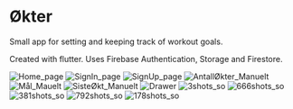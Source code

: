 # Økter

Small app for setting and keeping track of workout goals.

Created with flutter. Uses Firebase Authentication, Storage and Firestore.

![Home_page](https://user-images.githubusercontent.com/46966246/195313871-082a74d9-7a01-4f2c-b5ef-16e926f810ae.png)
![SignIn_page](https://user-images.githubusercontent.com/46966246/195313858-e6b93260-d646-4750-9e84-dec15928e298.png)
![SignUp_page](https://user-images.githubusercontent.com/46966246/195313861-05b3f866-59de-4cfe-88f3-572697976361.png)
![AntallØkter_Manuelt](https://user-images.githubusercontent.com/46966246/195313867-b9511f7c-dc39-40ac-a1ff-8259db0e4aef.png)
![Mål_Mauelt](https://user-images.githubusercontent.com/46966246/195313872-272c5560-5948-48f2-91df-6f660670a13e.png)
![SisteØkt_Manuelt](https://user-images.githubusercontent.com/46966246/195313863-da86f97d-fbed-42e0-a0dd-5ecd624e0eb0.png)
![Drawer](https://user-images.githubusercontent.com/46966246/195313869-d0cf9ed2-39c4-4df6-b9a6-c0b8eefb9a37.png)
![3shots_so](https://github.com/user-attachments/assets/6a58dffb-e916-42cf-b31f-4e6c737862d3)
![666shots_so](https://github.com/user-attachments/assets/382c6cb9-e00c-457d-ade3-83dfdcd4dae9)
![381shots_so](https://github.com/user-attachments/assets/71e81d9e-1393-444e-a3c2-986fa1bf9d9a)
![792shots_so](https://github.com/user-attachments/assets/1aa975c8-d488-4478-874d-9e21c7caf12a)
![178shots_so](https://github.com/user-attachments/assets/302c143c-0e5e-47dc-a6ae-c25167ea957a)

